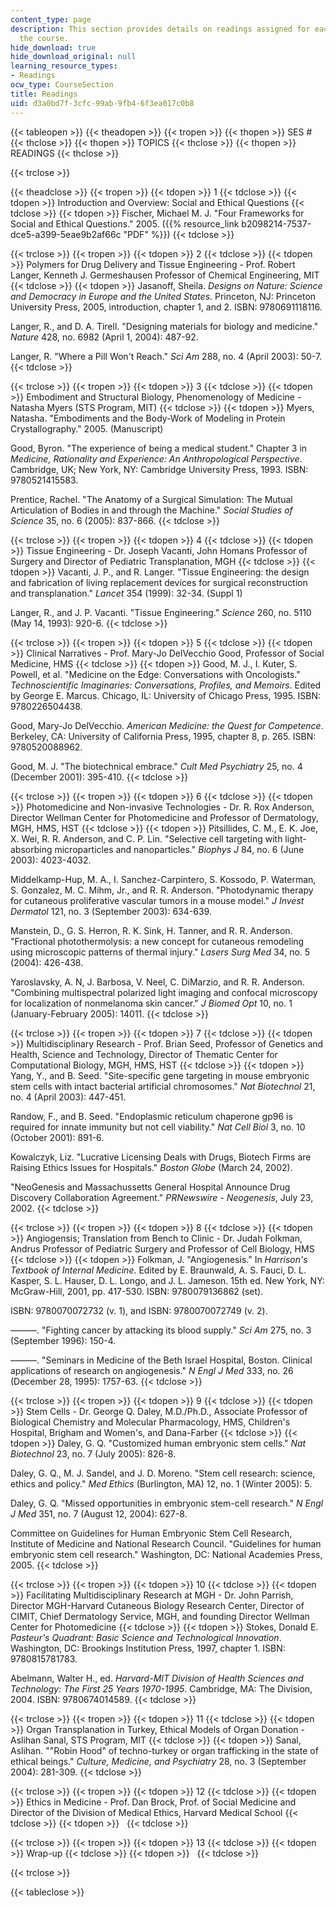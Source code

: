 ```yaml
---
content_type: page
description: This section provides details on readings assigned for each session of
  the course.
hide_download: true
hide_download_original: null
learning_resource_types:
- Readings
ocw_type: CourseSection
title: Readings
uid: d3a0bd7f-3cfc-99ab-9fb4-6f3ea017c0b8
---
```


{{< tableopen >}}
{{< theadopen >}}
{{< tropen >}}
{{< thopen >}}
SES #
{{< thclose >}}
{{< thopen >}}
TOPICS
{{< thclose >}}
{{< thopen >}}
READINGS
{{< thclose >}}

{{< trclose >}}

{{< theadclose >}}
{{< tropen >}}
{{< tdopen >}}
1
{{< tdclose >}}
{{< tdopen >}}
Introduction and Overview: Social and Ethical Questions
{{< tdclose >}}
{{< tdopen >}}
Fischer, Michael M. J. "Four Frameworks for Social and Ethical Questions." 2005. ({{% resource_link b2098214-7537-dce5-a399-5eae9b2af66c "PDF" %}})
{{< tdclose >}}

{{< trclose >}}
{{< tropen >}}
{{< tdopen >}}
2
{{< tdclose >}}
{{< tdopen >}}
Polymers for Drug Delivery and Tissue Engineering - Prof. Robert Langer, Kenneth J. Germeshausen Professor of Chemical Engineering, MIT
{{< tdclose >}}
{{< tdopen >}}
Jasanoff, Sheila. _Designs on Nature: Science and Democracy in Europe and the United States_. Princeton, NJ: Princeton University Press, 2005, introduction, chapter 1, and 2. ISBN: 9780691118116.  
  
Langer, R., and D. A. Tirell. "Designing materials for biology and medicine." _Nature_ 428, no. 6982 (April 1, 2004): 487-92.  
  
Langer, R. "Where a Pill Won't Reach." _Sci Am_ 288, no. 4 (April 2003): 50-7.
{{< tdclose >}}

{{< trclose >}}
{{< tropen >}}
{{< tdopen >}}
3
{{< tdclose >}}
{{< tdopen >}}
Embodiment and Structural Biology, Phenomenology of Medicine - Natasha Myers (STS Program, MIT)
{{< tdclose >}}
{{< tdopen >}}
Myers, Natasha. "Embodiments and the Body-Work of Modeling in Protein Crystallography." 2005. (Manuscript)  
  
Good, Byron. "The experience of being a medical student." Chapter 3 in _Medicine, Rationality and Experience: An Anthropological Perspective_. Cambridge, UK; New York, NY: Cambridge University Press, 1993. ISBN: 9780521415583.  
  
Prentice, Rachel. "The Anatomy of a Surgical Simulation: The Mutual Articulation of Bodies in and through the Machine." _Social Studies of Science_ 35, no. 6 (2005): 837-866.
{{< tdclose >}}

{{< trclose >}}
{{< tropen >}}
{{< tdopen >}}
4
{{< tdclose >}}
{{< tdopen >}}
Tissue Engineering - Dr. Joseph Vacanti, John Homans Professor of Surgery and Director of Pediatric Transplanation, MGH
{{< tdclose >}}
{{< tdopen >}}
Vacanti, J. P., and R. Langer. "Tissue Engineering: the design and fabrication of living replacement devices for surgical reconstruction and transplanation." _Lancet_ 354 (1999): 32-34. (Suppl 1)  
  
Langer, R., and J. P. Vacanti. "Tissue Engineering." _Science_ 260, no. 5110 (May 14, 1993): 920-6.
{{< tdclose >}}

{{< trclose >}}
{{< tropen >}}
{{< tdopen >}}
5
{{< tdclose >}}
{{< tdopen >}}
Clinical Narratives - Prof. Mary-Jo DelVecchio Good, Professor of Social Medicine, HMS
{{< tdclose >}}
{{< tdopen >}}
Good, M. J., I. Kuter, S. Powell, et al. "Medicine on the Edge: Conversations with Oncologists." _Technoscientific Imaginaries: Conversations, Profiles, and Memoirs_. Edited by George E. Marcus. Chicago, IL: University of Chicago Press, 1995. ISBN: 9780226504438.  
  
Good, Mary-Jo DelVecchio. _American Medicine: the Quest for Competence_. Berkeley, CA: University of California Press, 1995, chapter 8, p. 265. ISBN: 9780520088962.  
  
Good, M. J. "The biotechnical embrace." _Cult Med Psychiatry_ 25, no. 4 (December 2001): 395-410.
{{< tdclose >}}

{{< trclose >}}
{{< tropen >}}
{{< tdopen >}}
6
{{< tdclose >}}
{{< tdopen >}}
Photomedicine and Non-invasive Technologies - Dr. R. Rox Anderson, Director Wellman Center for Photomedicine and Professor of Dermatology, MGH, HMS, HST
{{< tdclose >}}
{{< tdopen >}}
Pitsillides, C. M., E. K. Joe, X. Wei, R. R. Anderson, and C. P. Lin. "Selective cell targeting with light-absorbing microparticles and nanoparticles." _Biophys J_ 84, no. 6 (June 2003): 4023-4032.  
  
Middelkamp-Hup, M. A., I. Sanchez-Carpintero, S. Kossodo, P. Waterman, S. Gonzalez, M. C. Mihm, Jr., and R. R. Anderson. "Photodynamic therapy for cutaneous proliferative vascular tumors in a mouse model." _J Invest Dermatol_ 121, no. 3 (September 2003): 634-639.  
  
Manstein, D., G. S. Herron, R. K. Sink, H. Tanner, and R. R. Anderson. "Fractional photothermolysis: a new concept for cutaneous remodeling using microscopic patterns of thermal injury." _Lasers Surg Med_ 34, no. 5 (2004): 426-438.  
  
Yaroslavsky, A. N, J. Barbosa, V. Neel, C. DiMarzio, and R. R. Anderson. "Combining multispectral polarized light imaging and confocal microscopy for localization of nonmelanoma skin cancer." _J Biomed Opt_ 10, no. 1 (January-February 2005): 14011.
{{< tdclose >}}

{{< trclose >}}
{{< tropen >}}
{{< tdopen >}}
7
{{< tdclose >}}
{{< tdopen >}}
Multidisciplinary Research - Prof. Brian Seed, Professor of Genetics and Health, Science and Technology, Director of Thematic Center for Computational Biology, MGH, HMS, HST
{{< tdclose >}}
{{< tdopen >}}
Yang, Y., and B. Seed. "Site-specific gene targeting in mouse embryonic stem cells with intact bacterial artificial chromosomes." _Nat Biotechnol_ 21, no. 4 (April 2003): 447-451.  
  
Randow, F., and B. Seed. "Endoplasmic reticulum chaperone gp96 is required for innate immunity but not cell viability." _Nat Cell Biol_ 3, no. 10 (October 2001): 891-6.  
  
Kowalczyk, Liz. "Lucrative Licensing Deals with Drugs, Biotech Firms are Raising Ethics Issues for Hospitals." _Boston Globe_ (March 24, 2002).  
  
"NeoGenesis and Massachussetts General Hospital Announce Drug Discovery Collaboration Agreement." _PRNewswire - Neogenesis_, July 23, 2002.
{{< tdclose >}}

{{< trclose >}}
{{< tropen >}}
{{< tdopen >}}
8
{{< tdclose >}}
{{< tdopen >}}
Angiogensis; Translation from Bench to Clinic - Dr. Judah Folkman, Andrus Professor of Pediatric Surgery and Professor of Cell Biology, HMS
{{< tdclose >}}
{{< tdopen >}}
Folkman, J. "Angiogenesis." In _Harrison's Textbook of Internal Medicine_. Edited by E. Braunwald, A. S. Fauci, D. L. Kasper, S. L. Hauser, D. L. Longo, and J. L. Jameson. 15th ed. New York, NY: McGraw-Hill, 2001, pp. 417-530. ISBN: 9780079136862 (set).  
  
ISBN: 9780070072732 (v. 1), and ISBN: 9780070072749 (v. 2).  
  
———. "Fighting cancer by attacking its blood supply." _Sci Am_ 275, no. 3 (September 1996): 150-4.  
  
———. "Seminars in Medicine of the Beth Israel Hospital, Boston. Clinical applications of research on angiogenesis." _N Engl J Med_ 333, no. 26 (December 28, 1995): 1757-63.
{{< tdclose >}}

{{< trclose >}}
{{< tropen >}}
{{< tdopen >}}
9
{{< tdclose >}}
{{< tdopen >}}
Stem Cells - Dr. George Q. Daley, M.D./Ph.D., Associate Professor of Biological Chemistry and Molecular Pharmacology, HMS, Children's Hospital, Brigham and Women's, and Dana-Farber
{{< tdclose >}}
{{< tdopen >}}
Daley, G. Q. "Customized human embryonic stem cells." _Nat Biotechnol_ 23, no. 7 (July 2005): 826-8.  
  
Daley, G. Q., M. J. Sandel, and J. D. Moreno. "Stem cell research: science, ethics and policy." _Med Ethics_ (Burlington, MA) 12, no. 1 (Winter 2005): 5.  
  
Daley, G. Q. "Missed opportunities in embryonic stem-cell research." _N Engl J Med_ 351, no. 7 (August 12, 2004): 627-8.  
  
Committee on Guidelines for Human Embryonic Stem Cell Research, Institute of Medicine and National Research Council. "Guidelines for human embryonic stem cell research." Washington, DC: National Academies Press, 2005.
{{< tdclose >}}

{{< trclose >}}
{{< tropen >}}
{{< tdopen >}}
10
{{< tdclose >}}
{{< tdopen >}}
Facilitating Multidisciplinary Research at MGH - Dr. John Parrish, Director MGH-Harvard Cutaneous Biology Research Center, Director of CIMIT, Chief Dermatology Service, MGH, and founding Director Wellman Center for Photomedicine
{{< tdclose >}}
{{< tdopen >}}
Stokes, Donald E. _Pasteur's Quadrant: Basic Science and Technological Innovation_. Washington, DC: Brookings Institution Press, 1997, chapter 1. ISBN: 9780815781783.  
  
Abelmann, Walter H., ed. _Harvard-MIT Division of Health Sciences and Technology: The First 25 Years 1970-1995_. Cambridge, MA: The Division, 2004. ISBN: 9780674014589.
{{< tdclose >}}

{{< trclose >}}
{{< tropen >}}
{{< tdopen >}}
11
{{< tdclose >}}
{{< tdopen >}}
Organ Transplanation in Turkey, Ethical Models of Organ Donation - Aslihan Sanal, STS Program, MIT
{{< tdclose >}}
{{< tdopen >}}
Sanal, Aslihan. ""Robin Hood" of techno-turkey or organ trafficking in the state of ethical beings." _Culture, Medicine, and Psychiatry_ 28, no. 3 (September 2004): 281-309.
{{< tdclose >}}

{{< trclose >}}
{{< tropen >}}
{{< tdopen >}}
12
{{< tdclose >}}
{{< tdopen >}}
Ethics in Medicine - Prof. Dan Brock, Prof. of Social Medicine and Director of the Division of Medical Ethics, Harvard Medical School
{{< tdclose >}}
{{< tdopen >}}
 
{{< tdclose >}}

{{< trclose >}}
{{< tropen >}}
{{< tdopen >}}
13
{{< tdclose >}}
{{< tdopen >}}
Wrap-up
{{< tdclose >}}
{{< tdopen >}}
 
{{< tdclose >}}

{{< trclose >}}

{{< tableclose >}}